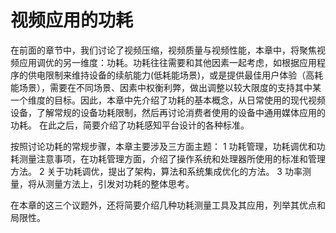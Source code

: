 # 视频应用的功耗

在前面的章节中，我们讨论了视频压缩，视频质量与视频性能，本章中，将聚焦视频应用调优的另一维度：功耗。功耗往往需要和其他因素一起考虑，如根据应用程序的供电限制来维持设备的续航能力(低耗能场景)，或是提供最佳用户体验（高耗能场景），需要在不同场景、因素中权衡利弊，做出调整以较大限度的支持其中某一个维度的目标。因此，本章中先介绍了功耗的基本概念，从日常使用的现代视频设备，了解常规的设备功耗限制，然后再讨论消费者使用的设备中通用媒体应用的功耗。 在此之后，简要介绍了功耗感知平台设计的各种标准。

按照讨论功耗的常规步骤，本章主要涉及三方面主题：
1 功耗管理，功耗调优和功耗测量注意事项，在功耗管理方面，介绍了操作系统和处理器所使用的标准和管理方法。
2 关于功耗调优，提出了架构，算法和系统集成优化的方法。
3 功率测量，将从测量方法上，引发对功耗的整体思考。

在本章的这三个议题外，还将简要介绍几种功耗测量工具及其应用，列举其优点和局限性。